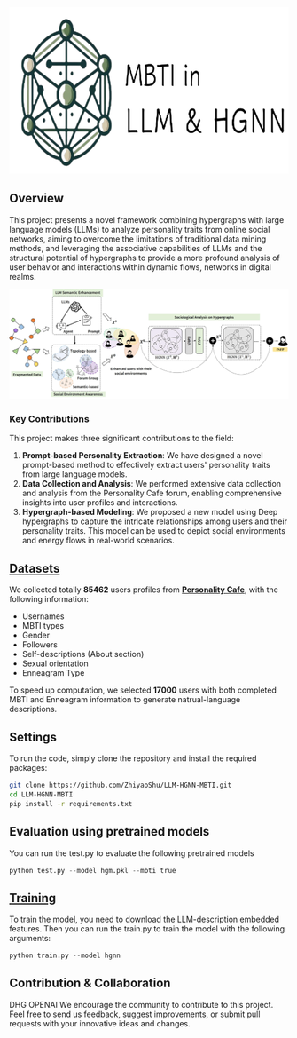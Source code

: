<p align="center">
    <img src="assets/title.png" height="300">
</p>

## Overview

This project presents a novel framework combining hypergraphs with large language models (LLMs) to analyze personality traits from online social networks, aiming to overcome the limitations of traditional data mining methods, and leveraging the associative capabilities of LLMs and the structural potential of hypergraphs to provide a more profound analysis of user behavior and interactions within dynamic flows, networks in digital realms.

![Image](assets/framework3_00.jpg)

### Key Contributions

This project makes three significant contributions to the field:

1. **Prompt-based Personality Extraction**: We have designed a novel prompt-based method to effectively extract users' personality traits from large language models.
2. **Data Collection and Analysis**: We performed extensive data collection and analysis from the Personality Cafe forum, enabling comprehensive insights into user profiles and interactions.
3. **Hypergraph-based Modeling**: We proposed a new model using Deep hypergraphs to capture the intricate relationships among users and their personality traits. This model can be used to depict social environments and energy flows in real-world scenarios.

## [Datasets](data/users_data_all.json)

We collected totally **85462** users profiles from **[Personality Cafe](https://www.personalitycafe.com/)**, with the following information:

- Usernames
- MBTI types
- Gender
- Followers
- Self-descriptions (About section)
- Sexual orientation
- Enneagram Type

To speed up computation, we selected **17000** users with both completed MBTI and Enneagram information to generate natrual-language descriptions.  

## Settings

To run the code, simply clone the repository and install the required packages:

```bash
git clone https://github.com/ZhiyaoShu/LLM-HGNN-MBTI.git
cd LLM-HGNN-MBTI
pip install -r requirements.txt
```

## Evaluation using pretrained models

You can run the test.py to evaluate the following pretrained models

```python
python test.py --model hgm.pkl --mbti true
```

## [Training](src/train.py)

To train the model, you need to download the LLM-description embedded features. Then you can run the train.py to train the model with the following arguments:

```python
python train.py --model hgnn
```

## Contribution & Collaboration

DHG
OPENAI
We encourage the community to contribute to this project. Feel free to send us feedback, suggest improvements, or submit pull requests with your innovative ideas and changes.
